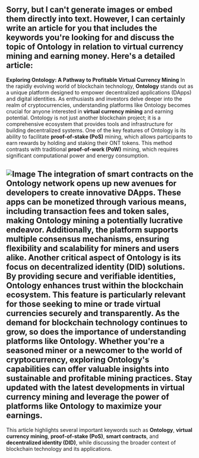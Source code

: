 Sorry, but I can't generate images or embed them directly into text. However, I can certainly write an article for you that includes the keywords you're looking for and discuss the topic of Ontology in relation to virtual currency mining and earning money. Here's a detailed article:
---
**Exploring Ontology: A Pathway to Profitable Virtual Currency Mining**
In the rapidly evolving world of blockchain technology, **Ontology** stands out as a unique platform designed to empower decentralized applications (DApps) and digital identities. As enthusiasts and investors delve deeper into the realm of cryptocurrencies, understanding platforms like Ontology becomes crucial for anyone interested in **virtual currency mining** and earning potential.
Ontology is not just another blockchain project; it is a comprehensive ecosystem that provides tools and infrastructure for building decentralized systems. One of the key features of Ontology is its ability to facilitate **proof-of-stake (PoS)** mining, which allows participants to earn rewards by holding and staking their ONT tokens. This method contrasts with traditional **proof-of-work (PoW)** mining, which requires significant computational power and energy consumption.

![Image](https://github.com/user-attachments/assets/d7419ec9-dc67-403f-bf28-8faea5f1f74f)
The integration of **smart contracts** on the Ontology network opens up new avenues for developers to create innovative DApps. These apps can be monetized through various means, including transaction fees and token sales, making **Ontology mining** a potentially lucrative endeavor. Additionally, the platform supports multiple consensus mechanisms, ensuring flexibility and scalability for miners and users alike.
Another critical aspect of Ontology is its focus on **decentralized identity (DID)** solutions. By providing secure and verifiable identities, Ontology enhances trust within the blockchain ecosystem. This feature is particularly relevant for those seeking to mine or trade virtual currencies securely and transparently.
As the demand for **blockchain technology** continues to grow, so does the importance of understanding platforms like Ontology. Whether you're a seasoned miner or a newcomer to the world of **cryptocurrency**, exploring Ontology's capabilities can offer valuable insights into sustainable and profitable mining practices. Stay updated with the latest developments in **virtual currency mining** and leverage the power of platforms like Ontology to maximize your earnings.
---
This article highlights several important keywords such as **Ontology**, **virtual currency mining**, **proof-of-stake (PoS)**, **smart contracts**, and **decentralized identity (DID)**, while discussing the broader context of blockchain technology and its applications.
